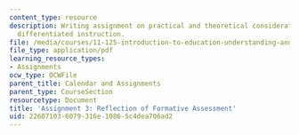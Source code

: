```yaml
---
content_type: resource
description: Writing assignment on practical and theoretical considerations around
  differentiated instruction.
file: /media/courses/11-125-introduction-to-education-understanding-and-evaluating-education-spring-2009/226071036079316e10865c4dea706ad2_MIT11_125s09_assn_Assignment03.pdf
file_type: application/pdf
learning_resource_types:
- Assignments
ocw_type: OCWFile
parent_title: Calendar and Assignments
parent_type: CourseSection
resourcetype: Document
title: 'Assignment 3: Reflection of Formative Assessment'
uid: 22607103-6079-316e-1086-5c4dea706ad2
---
```

